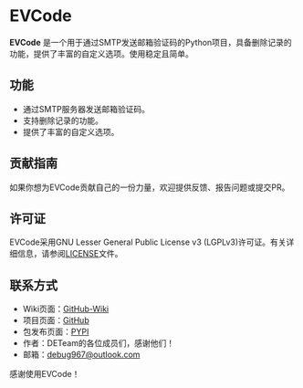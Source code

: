 # EVCode

**EVCode** 是一个用于通过SMTP发送邮箱验证码的Python项目，具备删除记录的功能，提供了丰富的自定义选项。使用稳定且简单。

## 功能

- 通过SMTP服务器发送邮箱验证码。
- 支持删除记录的功能。
- 提供了丰富的自定义选项。

## 贡献指南

如果你想为EVCode贡献自己的一份力量，欢迎提供反馈、报告问题或提交PR。

## 许可证

EVCode采用GNU Lesser General Public License v3 (LGPLv3)许可证。有关详细信息，请参阅[LICENSE](https://github.com/DETeam-GitHub/EVCode/blob/main/LICENSE)文件。

## 联系方式

- Wiki页面：[GitHub-Wiki](https://github.com/lidongxun967/EVCode/wiki)
- 项目页面：[GitHub](https://github.com/DETeam-GitHub/EVCode)
- 包发布页面：[PYPI](https://pypi.org/project/EVCode)
- 作者：DETeam的各位成员们，感谢他们！
- 邮箱：<debug967@outlook.com>

感谢使用EVCode！
